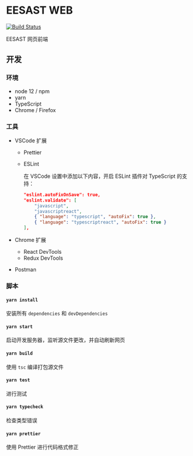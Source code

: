 # EESAST WEB

[![Build Status](https://travis-ci.com/eesast/web.svg?branch=master)](https://travis-ci.com/eesast/web)

EESAST 网页前端

## 开发

### 环境

- node 12 / npm
- yarn
- TypeScript
- Chrome / Firefox

### 工具

- VSCode 扩展

  - Prettier
  - ESLint

    在 VSCode 设置中添加以下内容，开启 ESLint 插件对 TypeScript 的支持：

    ```json
    "eslint.autoFixOnSave": true,
    "eslint.validate": [
        "javascript",
        "javascriptreact",
        { "language": "typescript", "autoFix": true },
        { "language": "typescriptreact", "autoFix": true }
    ],
    ```

- Chrome 扩展

  - React DevTools
  - Redux DevTools

- Postman

### 脚本

#### `yarn install`

安装所有 `dependencies` 和 `devDependencies`

#### `yarn start`

启动开发服务器，监听源文件更改，并自动刷新网页

#### `yarn build`

使用 `tsc` 编译打包源文件

#### `yarn test`

进行测试

#### `yarn typecheck`

检查类型错误

#### `yarn prettier`

使用 Prettier 进行代码格式修正
